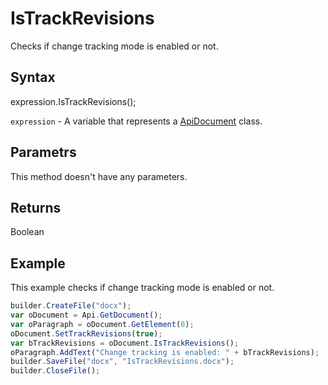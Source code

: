 # IsTrackRevisions

Checks if change tracking mode is enabled or not.

## Syntax

expression.IsTrackRevisions();

`expression` - A variable that represents a [ApiDocument](../ApiDocument.md) class.

## Parametrs

This method doesn't have any parameters.

## Returns

Boolean

## Example

This example checks if change tracking mode is enabled or not.

```javascript
builder.CreateFile("docx");
var oDocument = Api.GetDocument();
var oParagraph = oDocument.GetElement(0);
oDocument.SetTrackRevisions(true);
var bTrackRevisions = oDocument.IsTrackRevisions();
oParagraph.AddText("Change tracking is enabled: " + bTrackRevisions);
builder.SaveFile("docx", "IsTrackRevisions.docx");
builder.CloseFile();
```